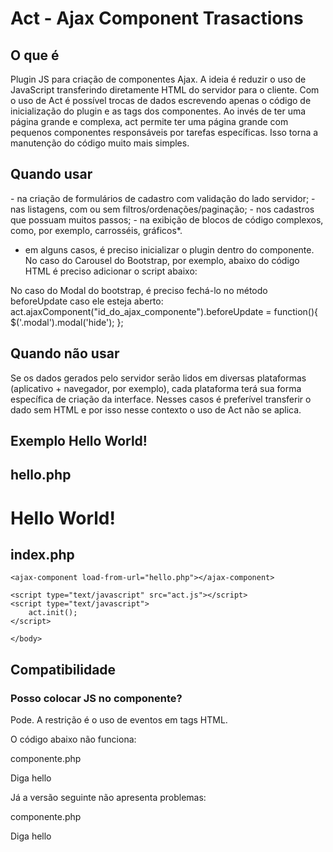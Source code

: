 <h1>Act - Ajax Component Trasactions</h1>

<h2>O que é</h2>
Plugin JS para criação de componentes Ajax.
A ideia é reduzir o uso de JavaScript transferindo diretamente HTML do servidor para o cliente.  Com o uso de Act é possível trocas de dados escrevendo apenas o código de inicialização do plugin e as tags dos componentes.
Ao invés de ter uma página grande e complexa, act permite ter uma página grande com pequenos componentes responsáveis por tarefas específicas.  Isso torna a manutenção do código muito mais simples.

<h2>Quando usar</h2>
- na criação de formulários de cadastro com validação do lado servidor;
- nas listagens, com ou sem filtros/ordenações/paginação;
- nos cadastros que possuam muitos passos;
- na exibição de blocos de código complexos, como, por exemplo, carrosséis, gráficos*.

* em alguns casos, é preciso inicializar o plugin dentro do componente.  No caso do Carousel do Bootstrap, por exemplo, abaixo do código HTML é preciso adicionar o script abaixo:

<script type="text/text/javascript">
  $('.carousel').carousel();
</script>

No caso do Modal do bootstrap, é preciso fechá-lo no método beforeUpdate caso ele esteja aberto:
act.ajaxComponent("id_do_ajax_componente").beforeUpdate = function(){
	$('.modal').modal('hide');
};

<h2>Quando não usar</h2>
Se os dados gerados pelo servidor serão lidos em diversas plataformas (aplicativo + navegador, por exemplo), cada plataforma terá sua forma específica de criação da interface.  Nesses casos é preferível transferir o dado sem HTML e por isso nesse contexto o uso de Act não se aplica.

<h2>Exemplo Hello World!</h2>

hello.php
-----------
<h1>Hello World!</h1>


index.php
-----------
<!doctype html>
<html>
    <body>
	
	<ajax-component load-from-url="hello.php"></ajax-component>
	
	<script type="text/javascript" src="act.js"></script>
	<script type="text/javascript">
		act.init();
    </script>
	
	</body>
</html>


<h2>Compatibilidade</h2>

<h3>Posso colocar JS no componente?</h3>
Pode.  A restrição é o uso de eventos em tags HTML.  

O código abaixo não funciona:

componente.php
<div onclick="hello();">Diga hello</div>

<script type="text/javascript">
	function hello(){
		alert("hello");
	}
</script>

Já a versão seguinte não apresenta problemas:

componente.php
<div id="diga_hello">Diga hello</div>
<script type="text/javascript">
	document.getElementById("diga_hello").onclick = function(){
		alert("hello");
	};
</script>
